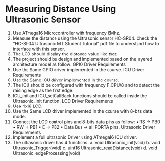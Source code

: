 # Measuring Distance Using Ultrasonic Sensor 
 
1. Use ATmega16 Microcontroller with frequency 8Mhz.
2. Measure the distance using the Ultrasonic sensor HC-SR04. Check the “HC-SR04 
Ultrasonic MT Student Tutorial” pdf file to understand how to interface with this 
sensor.
3. The LCD should display the distance value like that:
4. The project should be design and implemented based on the layered architecture 
model as follow:
GPIO Driver Requirements
1. Use the Same GPIO driver implemented in the course.
ICU Driver Requirements
1. Use the Same ICU driver implemented in the course.
2. The ICU should be configured with frequency F_CPU/8 and to detect the raising 
edge as the first edge.
3. ICU_init and ICU_setCallBack functions should be called inside the Ultrasonic_init
function.
LCD Driver Requirements
1. Use 4x16 LCD.
2. Use the Same LCD driver implemented in the course with 8-bits data mode.
3. Connect the LCD control pins and 8-bits data pins as follow:
• RS → PB0
• RW → PB1
• E → PB2
• Data Bus → all PORTA pins.
Ultrasonic Driver Requirements
1. Implement a full ultrasonic Driver using ATmega16 ICU driver.
2. The ultrasonic driver has 4 functions:
a. void Ultrasonic_init(void)
b. void Ultrasonic_Trigger(void)
c. uint16 Ultrasonic_readDistance(void)
d. void Ultrasonic_edgeProcessing(void)
